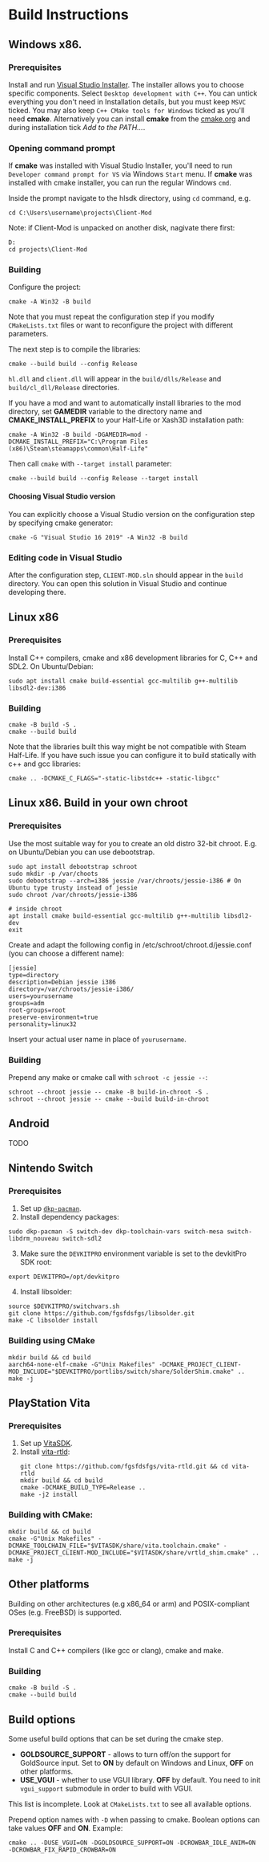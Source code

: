 # Build Instructions

## Windows x86.

### Prerequisites

Install and run [Visual Studio Installer](https://visualstudio.microsoft.com/downloads/). The installer allows you to choose specific components. Select `Desktop development with C++`. You can untick everything you don't need in Installation details, but you must keep `MSVC` ticked. You may also keep `C++ CMake tools for Windows` ticked as you'll need **cmake**. Alternatively you can install **cmake** from the [cmake.org](https://cmake.org/download/) and during installation tick *Add to the PATH...*.

### Opening command prompt

If **cmake** was installed with Visual Studio Installer, you'll need to run `Developer command prompt for VS` via Windows `Start` menu. If **cmake** was installed with cmake installer, you can run the regular Windows `cmd`.

Inside the prompt navigate to the hlsdk directory, using `cd` command, e.g.
```
cd C:\Users\username\projects\Client-Mod
```

Note: if Client-Mod is unpacked on another disk, nagivate there first:
```
D:
cd projects\Client-Mod
```

### Building

Сonfigure the project:
```
cmake -A Win32 -B build
```
Note that you must repeat the configuration step if you modify `CMakeLists.txt` files or want to reconfigure the project with different parameters.

The next step is to compile the libraries:
```
cmake --build build --config Release
```
`hl.dll` and `client.dll` will appear in the `build/dlls/Release` and `build/cl_dll/Release` directories.

If you have a mod and want to automatically install libraries to the mod directory, set **GAMEDIR** variable to the directory name and **CMAKE_INSTALL_PREFIX** to your Half-Life or Xash3D installation path:
```
cmake -A Win32 -B build -DGAMEDIR=mod -DCMAKE_INSTALL_PREFIX="C:\Program Files (x86)\Steam\steamapps\common\Half-Life"
```
Then call `cmake` with `--target install` parameter:
```
cmake --build build --config Release --target install
```

#### Choosing Visual Studio version

You can explicitly choose a Visual Studio version on the configuration step by specifying cmake generator:
```
cmake -G "Visual Studio 16 2019" -A Win32 -B build
```

### Editing code in Visual Studio

After the configuration step, `CLIENT-MOD.sln` should appear in the `build` directory. You can open this solution in Visual Studio and continue developing there.

## Linux x86

### Prerequisites

Install C++ compilers, cmake and x86 development libraries for C, C++ and SDL2. On Ubuntu/Debian:
```
sudo apt install cmake build-essential gcc-multilib g++-multilib libsdl2-dev:i386
```

### Building

```
cmake -B build -S .
cmake --build build
```

Note that the libraries built this way might be not compatible with Steam Half-Life. If you have such issue you can configure it to build statically with c++ and gcc libraries:
```
cmake .. -DCMAKE_C_FLAGS="-static-libstdc++ -static-libgcc"
```

## Linux x86. Build in your own chroot

### Prerequisites

Use the most suitable way for you to create an old distro 32-bit chroot. E.g. on Ubuntu/Debian you can use debootstrap.

```
sudo apt install debootstrap schroot
sudo mkdir -p /var/choots
sudo debootstrap --arch=i386 jessie /var/chroots/jessie-i386 # On Ubuntu type trusty instead of jessie
sudo chroot /var/chroots/jessie-i386
```

```
# inside chroot
apt install cmake build-essential gcc-multilib g++-multilib libsdl2-dev
exit
```

Create and adapt the following config in /etc/schroot/chroot.d/jessie.conf (you can choose a different name):

```
[jessie]
type=directory
description=Debian jessie i386
directory=/var/chroots/jessie-i386/
users=yourusername
groups=adm
root-groups=root
preserve-environment=true
personality=linux32
```

Insert your actual user name in place of `yourusername`.

### Building

Prepend any make or cmake call with `schroot -c jessie --`:
```
schroot --chroot jessie -- cmake -B build-in-chroot -S .
schroot --chroot jessie -- cmake --build build-in-chroot
```

## Android

TODO

## Nintendo Switch

### Prerequisites

1. Set up [`dkp-pacman`](https://devkitpro.org/wiki/devkitPro_pacman).
2. Install dependency packages:
```
sudo dkp-pacman -S switch-dev dkp-toolchain-vars switch-mesa switch-libdrm_nouveau switch-sdl2
```
3. Make sure the `DEVKITPRO` environment variable is set to the devkitPro SDK root:
```
export DEVKITPRO=/opt/devkitpro
```
4. Install libsolder:
```
source $DEVKITPRO/switchvars.sh
git clone https://github.com/fgsfdsfgs/libsolder.git
make -C libsolder install
```

### Building using CMake
```
mkdir build && cd build
aarch64-none-elf-cmake -G"Unix Makefiles" -DCMAKE_PROJECT_CLIENT-MOD_INCLUDE="$DEVKITPRO/portlibs/switch/share/SolderShim.cmake" ..
make -j
```

## PlayStation Vita

### Prerequisites

1. Set up [VitaSDK](https://vitasdk.org/).
2. Install [vita-rtld](https://github.com/fgsfdsfgs/vita-rtld):
   ```
   git clone https://github.com/fgsfdsfgs/vita-rtld.git && cd vita-rtld
   mkdir build && cd build
   cmake -DCMAKE_BUILD_TYPE=Release ..
   make -j2 install
   ```

### Building with CMake:
```
mkdir build && cd build
cmake -G"Unix Makefiles" -DCMAKE_TOOLCHAIN_FILE="$VITASDK/share/vita.toolchain.cmake" -DCMAKE_PROJECT_CLIENT-MOD_INCLUDE="$VITASDK/share/vrtld_shim.cmake" ..
make -j
```

## Other platforms

Building on other architectures (e.g x86_64 or arm) and POSIX-compliant OSes (e.g. FreeBSD) is supported.

### Prerequisites

Install C and C++ compilers (like gcc or clang), cmake and make.

### Building

```
cmake -B build -S .
cmake --build build
```

## Build options

Some useful build options that can be set during the cmake step.

* **GOLDSOURCE_SUPPORT** - allows to turn off/on the support for GoldSource input. Set to **ON** by default on Windows and Linux, **OFF** on other platforms.
* **USE_VGUI** - whether to use VGUI library. **OFF** by default. You need to init `vgui_support` submodule in order to build with VGUI.

This list is incomplete. Look at `CMakeLists.txt` to see all available options.

Prepend option names with `-D` when passing to cmake. Boolean options can take values **OFF** and **ON**. Example:

```
cmake .. -DUSE_VGUI=ON -DGOLDSOURCE_SUPPORT=ON -DCROWBAR_IDLE_ANIM=ON -DCROWBAR_FIX_RAPID_CROWBAR=ON
```
